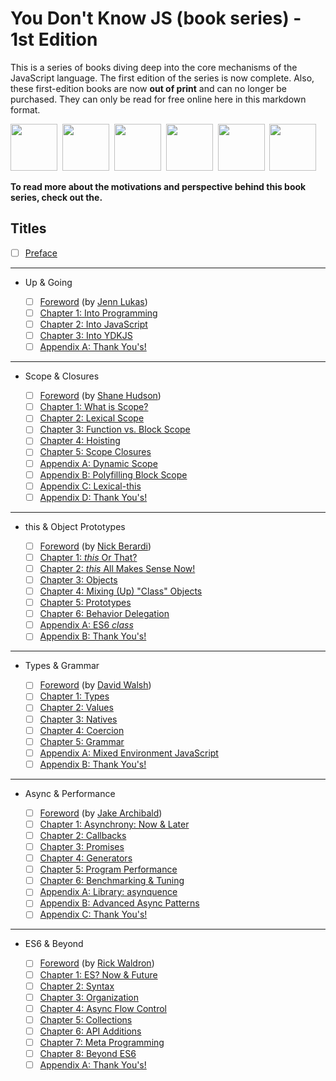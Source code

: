 # You Don't Know JS (book series) - 1st Edition

This is a series of books diving deep into the core mechanisms of the JavaScript language. The first edition of the series is now complete. Also, these first-edition books are now **out of print** and can no longer be purchased. They can only be read for free online here in this markdown format.

<img src="up %26 going/cover.jpg" width="75">&nbsp;
<img src="scope %26 closures/cover.jpg" width="75">&nbsp;
<img src="this %26 object prototypes/cover.jpg" width="75">&nbsp;
<img src="types %26 grammar/cover.jpg" width="75">&nbsp;
<img src="async %26 performance/cover.jpg" width="75">&nbsp;
<img src="es6 %26 beyond/cover.jpg" width="75">

**To read more about the motivations and perspective behind this book series, check out the.**

## Titles

* [ ] [Preface](preface.md)

---
* Up & Going

    * [ ] [Foreword](up%20&%20going/foreword.md) (by [Jenn Lukas](http://jennlukas.com))
    * [ ] [Chapter 1: Into Programming](up%20&%20going/ch1.md)
    * [ ] [Chapter 2: Into JavaScript](up%20&%20going/ch2.md)
    * [ ] [Chapter 3: Into YDKJS](up%20&%20going/ch3.md)
    * [ ] [Appendix A: Thank You's!](up%20&%20going/apA.md)

---

* Scope & Closures

    * [ ] [Foreword](https://shanehudson.net/2014/06/03/foreword-dont-know-js/) (by [Shane Hudson](https://github.com/shanehudson))
    * [ ] [Chapter 1: What is Scope?](scope%20&%20closures/ch1.md)
    * [ ] [Chapter 2: Lexical Scope](scope%20&%20closures/ch2.md)
    * [ ] [Chapter 3: Function vs. Block Scope](scope%20&%20closures/ch3.md)
    * [ ] [Chapter 4: Hoisting](scope%20&%20closures/ch4.md)
    * [ ] [Chapter 5: Scope Closures](scope%20&%20closures/ch5.md)
    * [ ] [Appendix A: Dynamic Scope](scope%20&%20closures/apA.md)
    * [ ] [Appendix B: Polyfilling Block Scope](scope%20&%20closures/apB.md)
    * [ ] [Appendix C: Lexical-this](scope%20&%20closures/apC.md)
    * [ ] [Appendix D: Thank You's!](scope%20&%20closures/apD.md)

---

* this & Object Prototypes

    * [ ] [Foreword](this%20&%20object%20prototypes/foreword.md) (by [Nick Berardi](https://github.com/nberardi))
    * [ ] [Chapter 1: *this* Or That?](this%20&%20object%20prototypes/ch1.md)
    * [ ] [Chapter 2: *this* All Makes Sense Now!](this%20&%20object%20prototypes/ch2.md)
    * [ ] [Chapter 3: Objects](this%20&%20object%20prototypes/ch3.md)
    * [ ] [Chapter 4: Mixing (Up) "Class" Objects](this%20&%20object%20prototypes/ch4.md)
    * [ ] [Chapter 5: Prototypes](this%20&%20object%20prototypes/ch5.md)
    * [ ] [Chapter 6: Behavior Delegation](this%20&%20object%20prototypes/ch6.md)
    * [ ] [Appendix A: ES6 *class*](this%20&%20object%20prototypes/apA.md)
    * [ ] [Appendix B: Thank You's!](this%20&%20object%20prototypes/apB.md)

---

* Types & Grammar

    * [ ] [Foreword](types%20&%20grammar/foreword.md) (by [David Walsh](http://davidwalsh.name))
    * [ ] [Chapter 1: Types](types%20&%20grammar/ch1.md)
    * [ ] [Chapter 2: Values](types%20&%20grammar/ch2.md)
    * [ ] [Chapter 3: Natives](types%20&%20grammar/ch3.md)
    * [ ] [Chapter 4: Coercion](types%20&%20grammar/ch4.md)
    * [ ] [Chapter 5: Grammar](types%20&%20grammar/ch5.md)
    * [ ] [Appendix A: Mixed Environment JavaScript](types%20&%20grammar/apA.md)
    * [ ] [Appendix B: Thank You's!](types%20&%20grammar/apB.md)

---

* Async & Performance

    * [ ] [Foreword](async%20&%20performance/foreword.md) (by [Jake Archibald](http://jakearchibald.com))
    * [ ] [Chapter 1: Asynchrony: Now & Later](async%20&%20performance/ch1.md)
    * [ ] [Chapter 2: Callbacks](async%20&%20performance/ch2.md)
    * [ ] [Chapter 3: Promises](async%20&%20performance/ch3.md)
    * [ ] [Chapter 4: Generators](async%20&%20performance/ch4.md)
    * [ ] [Chapter 5: Program Performance](async%20&%20performance/ch5.md)
    * [ ] [Chapter 6: Benchmarking & Tuning](async%20&%20performance/ch6.md)
    * [ ] [Appendix A: Library: asynquence](async%20&%20performance/apA.md)
    * [ ] [Appendix B: Advanced Async Patterns](async%20&%20performance/apB.md)
    * [ ] [Appendix C: Thank You's!](async%20&%20performance/apC.md)

---

* ES6 & Beyond

    * [ ] [Foreword](es6%20&%20beyond/foreword.md) (by [Rick Waldron](http://bocoup.com/weblog/author/rick-waldron/))
    * [ ] [Chapter 1: ES? Now & Future](es6%20&%20beyond/ch1.md)
    * [ ] [Chapter 2: Syntax](es6%20&%20beyond/ch2.md)
    * [ ] [Chapter 3: Organization](es6%20&%20beyond/ch3.md)
    * [ ] [Chapter 4: Async Flow Control](es6%20&%20beyond/ch4.md)
    * [ ] [Chapter 5: Collections](es6%20&%20beyond/ch5.md)
    * [ ] [Chapter 6: API Additions](es6%20&%20beyond/ch6.md)
    * [ ] [Chapter 7: Meta Programming](es6%20&%20beyond/ch7.md)
    * [ ] [Chapter 8: Beyond ES6](es6%20&%20beyond/ch8.md)
    * [ ] [Appendix A: Thank You's!](es6%20&%20beyond/apA.md)
